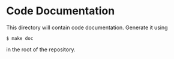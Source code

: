 # Code Documentation
This directory will contain code documentation. Generate it using
```
$ make doc
```
in the root of the repository.
